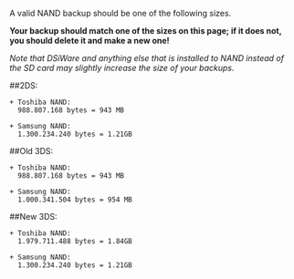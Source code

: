A valid NAND backup should be one of the following sizes.    

**Your backup should match one of the sizes on this page; if it does not, you should delete it and make a new one!**

*Note that DSiWare and anything else that is installed to NAND instead of the SD card may slightly increase the size of your backups.*

##2DS:    

    + Toshiba NAND:     
      988.807.168 bytes = 943 MB    

    + Samsung NAND:    
      1.300.234.240 bytes = 1.21GB    

##Old 3DS:    

    + Toshiba NAND:     
      988.807.168 bytes = 943 MB    

    + Samsung NAND:    
      1.000.341.504 bytes = 954 MB    

##New 3DS:    

    + Toshiba NAND:    
      1.979.711.488 bytes = 1.84GB    

    + Samsung NAND:    
      1.300.234.240 bytes = 1.21GB    